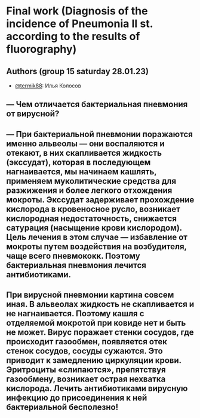 # Final work (Diagnosis of the incidence of Pneumonia II st. according to the results of fluorography)

## Authors (group 15 saturday 28.01.23)
- [@termik88](https://github.com/termik88): Илья Колосов

## — Чем отличается бактериальная пневмония от вирусной?

## — При бактериальной пневмонии поражаются именно альвеолы — они воспаляются и отекают, в них скапливается жидкость (экссудат), которая в последующем нагнаивается, мы начинаем кашлять, применяем муколитические средства для разжижения и более легкого отхождения мокроты. Экссудат задерживает прохождение кислорода в кровеносное русло, возникает кислородная недостаточность, снижается сатурация (насыщение крови кислородом). Цель лечения в этом случае — избавление от мокроты путем воздействия на возбудителя, чаще всего пневмококк. Поэтому бактериальная пневмония лечится антибиотиками.

## При вирусной пневмонии картина совсем иная. В альвеолах жидкость не скапливается и не нагнаивается. Поэтому кашля с отделяемой мокротой при ковиде нет и быть не может. Вирус поражает стенки сосудов, где происходит газообмен, появляется отек стенок сосудов, сосуды сужаются. Это приводит к замедлению циркуляции крови. Эритроциты «слипаются», препятствуя газообмену, возникает острая нехватка кислорода. Лечить антибиотиками вирусную инфекцию до присоединения к ней бактериальной бесполезно! 